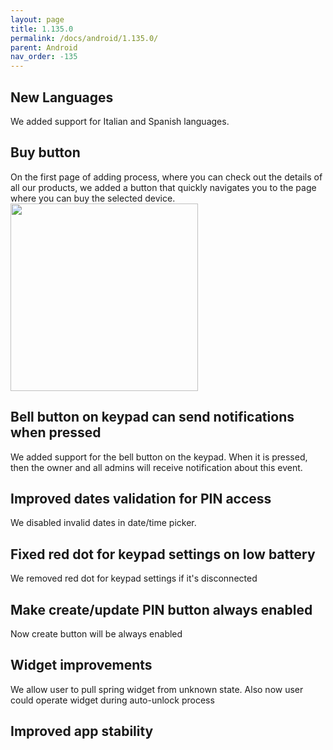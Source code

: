 ```yaml
---
layout: page
title: 1.135.0
permalink: /docs/android/1.135.0/
parent: Android
nav_order: -135
---
```


## New Languages
We added support for Italian and Spanish languages.

## Buy button
On the first page of adding process, where you can check out the details of all our products, we added a button that quickly navigates you to the page where you can buy the selected device.
<img src="/tedee-release-notes/docs/android/assets/buy-button.png" width="300">

## Bell button on keypad can send notifications when pressed
We added support for the bell button on the keypad. When it is pressed, then the owner and all admins will receive notification about this event.

## Improved dates validation for PIN access
We disabled invalid dates in date/time picker. 

## Fixed red dot for keypad settings on low battery 
We removed red dot for keypad settings if it's disconnected 

## Make create/update PIN button always enabled 
Now create button will be always enabled 

## Widget improvements 
We allow user to pull spring widget from unknown state. Also now user could operate widget during auto-unlock process 

## Improved app stability 
